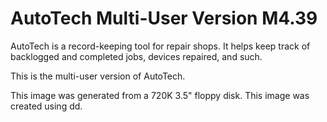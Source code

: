 # AutoTech Multi-User Version M4.39

AutoTech is a record-keeping tool for repair shops. It helps keep
track of backlogged and completed jobs, devices repaired, and
such.

This is the multi-user version of AutoTech.

This image was generated from a 720K 3.5" floppy disk. This image
was created using dd.

